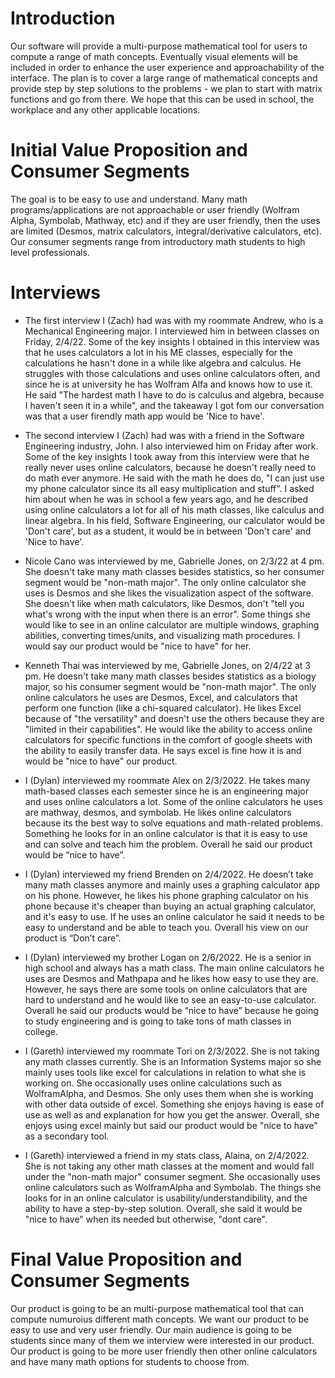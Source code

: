 # Introduction

Our software will provide a multi-purpose mathematical tool for users to compute a range of math concepts. Eventually visual elements will be included in order to enhance the user experience and approachability of the interface. The plan is to cover a large range of mathematical concepts and provide step by step solutions to the problems - we plan to start with matrix functions and go from there. We hope that this can be used in school, the workplace and any other applicable locations.

# Initial Value Proposition and Consumer Segments

The goal is to be easy to use and understand. Many math programs/applications are not approachable or user friendly (Wolfram Alpha, Symbolab, Mathway, etc) and if they are user friendly, then the uses are limited (Desmos, matrix calculators, integral/derivative calculators, etc). Our consumer segments range from introductory math students to high level professionals.

# Interviews

- The first interview I (Zach) had was with my roommate Andrew, who is a Mechanical Engineering major. I interviewed him in between classes on Friday, 2/4/22. Some of the key insights I obtained in this interview was that he uses calculators a lot in his ME classes, especially for the calculations he hasn't done in a while like algebra and calculus. He struggles with those calculations and uses online calculators often, and since he is at university he has Wolfram Alfa and knows how to use it. He said "The hardest math I have to do is calculus and algebra, because I haven't seen it in a while", and the takeaway I got fom our conversation was that a user firendly math app would be 'Nice to have'.
- The second interview I (Zach) had was with a friend in the Software Engineering industry, John. I also interviewed him on Friday after work. Some of the key insights I took away from this interview were that he really never uses online calculators, because he doesn't really need to do math ever anymore. He said with the math he does do, "I can just use my phone calculator since its all easy multiplication and stuff". I asked him about when he was in school a few years ago, and he described using online calculators a lot for all of his math classes, like calculus and linear algebra. In his field, Software Engineering, our calculator would be 'Don't care', but as a student, it would be in between 'Don't care' and 'Nice to have'.

- Nicole Cano was interviewed by me, Gabrielle Jones, on 2/3/22 at 4 pm. She doesn't take many math classes besides statistics, so her consumer segment would be "non-math major". The only online calculator she uses is Desmos and she likes the visualization aspect of the software. She doesn't like when math calculators, like Desmos, don't "tell you what's wrong with the input when there is an error". Some things she would like to see in an online calculator are multiple windows, graphing abilities, converting times/units, and visualizing math procedures. I would say our product would be "nice to have" for her. 
- Kenneth Thai was interviewed by me, Gabrielle Jones, on 2/4/22 at 3 pm. He doesn't take many math classes besides statistics as a biology major, so his consumer segment would be "non-math major". The only online calculators he uses are Desmos, Excel, and calculators that perform one function (like a chi-squared calculator). He likes Excel because of "the versatility" and doesn't use the others because they are "limited in their capabilities". He would like the ability to access online calculators for specific functions in the comfort of google sheets with the ability to easily transfer data. He says excel is fine how it is and would be "nice to have" our product. 

- I (Dylan) interviewed my roommate Alex on 2/3/2022. He takes many math-based classes each semester since he is an engineering major and uses online calculators a lot. Some of the online calculators he uses are mathway, desmos, and symbolab. He likes online calculators because its the best way to solve equations and math-related problems. Something he looks for in an online calculator is that it is easy to use and can solve and teach him the problem. Overall he said our product would be “nice to have”.
- I (Dylan) interviewed my friend Brenden on 2/4/2022. He doesn’t take many math classes anymore and mainly uses a graphing calculator app on his phone. However, he likes his phone graphing calculator on his phone because it's cheaper than buying an actual graphing calculator, and it's easy to use. If he uses an online calculator he said it needs to be easy to understand and be able to teach you. Overall his view on our product is “Don’t care”.
- I (Dylan) interviewed my brother Logan on 2/6/2022. He is a senior in high school and always has a math class. The main online calculators he uses are Desmos and Mathpapa and he likes how easy to use they are. However, he says there are some tools on online calculators that are hard to understand and he would like to see an easy-to-use calculator. Overall he said our products would be “nice to have” because he going to study engineering and is going to take tons of math classes in college. 

- I (Gareth) interviewed my roommate Tori on 2/3/2022. She is not taking any math classes currently. She is an Information Systems major so she mainly uses tools like excel for calculations in relation to what she is working on. She occasionally uses online calculations such as WolframAlpha, and Desmos. She only uses them when she is working with other data outside of excel. Something she enjoys having is ease of use as well as and explanation for how you get the answer. Overall, she enjoys using excel mainly but said our product would be "nice to have" as a secondary tool.
- I (Gareth) interviewed a friend in my stats class, Alaina, on 2/4/2022. She is not taking any other math classes at the moment and would fall under the "non-math major" consumer segment. She occasionally uses online calculators such as WolframAlpha and Symbolab. The things she looks for in an online calculator is usability/understandibility, and the ability to have a step-by-step solution. Overall, she said it would be "nice to have" when its needed but otherwise, "dont care".
# Final Value Proposition and Consumer Segments

Our product is going to be an multi-purpose mathematical tool that can compute numuroius different math concepts. We want our product to be easy to use and very user friendly. Our main audience is going to be students since many of them we interview were interested in our product. Our product is going to be more user friendly then other online calculators and have many math options for students to choose from. 
